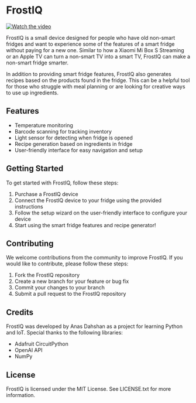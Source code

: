 # FrostIQ


[![Watch the video](https://i.imgur.com/vKb2F1B.png)](https://www.veed.io/view/e5d7b59d-dbc6-4c69-b80c-c4a0c5287cff?sharingWidget=true&panel=share)


FrostIQ is a small device designed for people who have old non-smart fridges and want to experience some of the features of a smart fridge without paying for a new one. Similar to how a Xiaomi Mi Box S Streaming or an Apple TV can turn a non-smart TV into a smart TV, FrostIQ can make a non-smart fridge smarter.

In addition to providing smart fridge features, FrostIQ also generates recipes based on the products found in the fridge. This can be a helpful tool for those who struggle with meal planning or are looking for creative ways to use up ingredients.

## Features
- Temperature monitoring
- Barcode scanning for tracking inventory
- Light sensor for detecting when fridge is opened
- Recipe generation based on ingredients in fridge
- User-friendly interface for easy navigation and setup

## Getting Started
To get started with FrostIQ, follow these steps:
1. Purchase a FrostIQ device
2. Connect the FrostIQ device to your fridge using the provided instructions
3. Follow the setup wizard on the user-friendly interface to configure your device
4. Start using the smart fridge features and recipe generator!

## Contributing
We welcome contributions from the community to improve FrostIQ. If you would like to contribute, please follow these steps:
1. Fork the FrostIQ repository
2. Create a new branch for your feature or bug fix
3. Commit your changes to your branch
4. Submit a pull request to the FrostIQ repository

## Credits
FrostIQ was developed by Anas Dahshan as a project for learning Python and IoT. Special thanks to the following libraries:
- Adafruit CircuitPython
- OpenAI API
- NumPy

## License
FrostIQ is licensed under the MIT License. See LICENSE.txt for more information.
